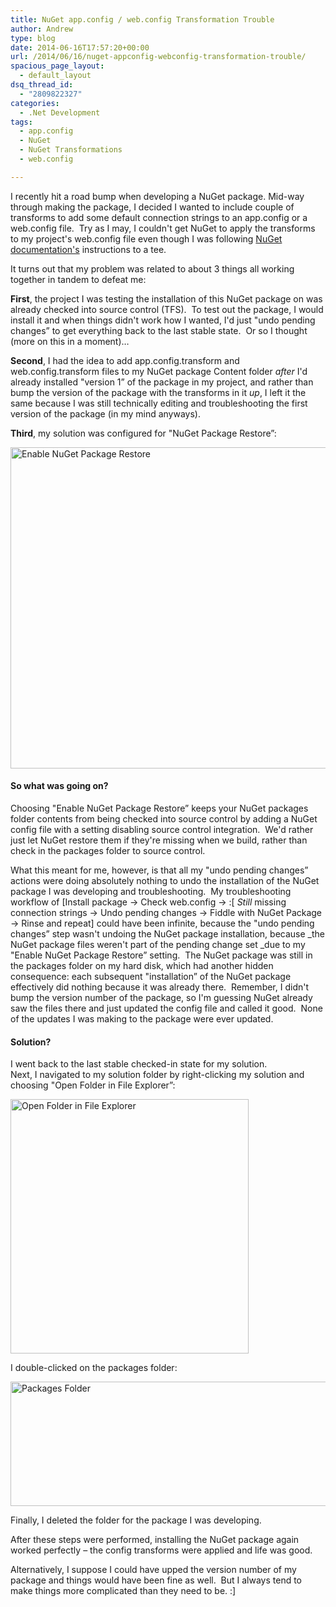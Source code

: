 ```yaml
---
title: NuGet app.config / web.config Transformation Trouble
author: Andrew
type: blog
date: 2014-06-16T17:57:20+00:00
url: /2014/06/16/nuget-appconfig-webconfig-transformation-trouble/
spacious_page_layout:
  - default_layout
dsq_thread_id:
  - "2809822327"
categories:
  - .Net Development
tags:
  - app.config
  - NuGet
  - NuGet Transformations
  - web.config

---
```

I recently hit a road bump when developing a NuGet package. Mid-way through making the package, I decided I wanted to include couple of transforms to add some default connection strings to an app.config or a web.config file.  Try as I may, I couldn't get NuGet to apply the transforms to my project's web.config file even though I was following <a title="NuGet Configuration File and Source Code Transformations Documentation" href="http://docs.nuget.org/docs/creating-packages/configuration-file-and-source-code-transformations" target="_blank">NuGet documentation's</a> instructions to a tee.

It turns out that my problem was related to about 3 things all working together in tandem to defeat me:

**First**, the project I was testing the installation of this NuGet package on was already checked into source control (TFS).  To test out the package, I would install it and when things didn't work how I wanted, I'd just "undo pending changes&#8221; to get everything back to the last stable state.  Or so I thought (more on this in a moment)&#8230;

**Second**, I had the idea to add app.config.transform and web.config.transform files to my NuGet package Content folder _after_ I'd already installed "version 1&#8221; of the package in my project, and rather than bump the version of the package with the transforms in it _up_, I left it the same because I was still technically editing and troubleshooting the first version of the package (in my mind anyways).

**Third**, my solution was configured for "NuGet Package Restore&#8221;:

[<img class="alignnone wp-image-1201 size-full" src="http://www.andrewcbancroft.com/wp-content/uploads/2014/06/Enable-NuGet-Package-Restore.png" alt="Enable NuGet Package Restore" width="632" height="514" srcset="https://www.andrewcbancroft.com/wp-content/uploads/2014/06/Enable-NuGet-Package-Restore.png 632w, https://www.andrewcbancroft.com/wp-content/uploads/2014/06/Enable-NuGet-Package-Restore-300x243.png 300w" sizes="(max-width: 632px) 100vw, 632px" />][1]

#### So what was going on?

Choosing "Enable NuGet Package Restore&#8221; keeps your NuGet packages folder contents from being checked into source control by adding a NuGet config file with a setting disabling source control integration.  We'd rather just let NuGet restore them if they're missing when we build, rather than check in the packages folder to source control.

What this meant for me, however, is that all my "undo pending changes&#8221; actions were doing absolutely nothing to undo the installation of the NuGet package I was developing and troubleshooting.  My troubleshooting workflow of [Install package -> Check web.config -> :[ _Still_ missing connection strings -> Undo pending changes -> Fiddle with NuGet Package -> Rinse and repeat] could have been infinite, because the "undo pending changes&#8221; step wasn't undoing the NuGet package installation, because _the NuGet package files weren't part of the pending change set _due to my "Enable NuGet Package Restore&#8221; setting.  The NuGet package was still in the packages folder on my hard disk, which had another hidden consequence: each subsequent "installation&#8221; of the NuGet package effectively did nothing because it was already there.  Remember, I didn't bump the version number of the package, so I'm guessing NuGet already saw the files there and just updated the config file and called it good.  None of the updates I was making to the package were ever updated.

#### Solution?

I went back to the last stable checked-in state for my solution.  
Next, I navigated to my solution folder by right-clicking my solution and choosing "Open Folder in File Explorer&#8221;:

[<img class="alignnone wp-image-1271 " src="http://www.andrewcbancroft.com/wp-content/uploads/2014/06/Open-Folder-in-File-Explorer.png" alt="Open Folder in File Explorer" width="381" height="407" srcset="https://www.andrewcbancroft.com/wp-content/uploads/2014/06/Open-Folder-in-File-Explorer.png 500w, https://www.andrewcbancroft.com/wp-content/uploads/2014/06/Open-Folder-in-File-Explorer-280x300.png 280w" sizes="(max-width: 381px) 100vw, 381px" />][2]

I double-clicked on the packages folder:

[<img class="alignnone  wp-image-1281" src="http://www.andrewcbancroft.com/wp-content/uploads/2014/06/Packages-Folder.png" alt="Packages Folder" width="586" height="199" srcset="https://www.andrewcbancroft.com/wp-content/uploads/2014/06/Packages-Folder.png 727w, https://www.andrewcbancroft.com/wp-content/uploads/2014/06/Packages-Folder-300x101.png 300w" sizes="(max-width: 586px) 100vw, 586px" />][3]

Finally, I deleted the folder for the package I was developing.

After these steps were performed, installing the NuGet package again worked perfectly – the config transforms were applied and life was good.

Alternatively, I suppose I could have upped the version number of my package and things would have been fine as well.  But I always tend to make things more complicated than they need to be. :]

&nbsp;

 [1]: http://www.andrewcbancroft.com/wp-content/uploads/2014/06/Enable-NuGet-Package-Restore.png
 [2]: http://www.andrewcbancroft.com/wp-content/uploads/2014/06/Open-Folder-in-File-Explorer.png
 [3]: http://www.andrewcbancroft.com/wp-content/uploads/2014/06/Packages-Folder.png